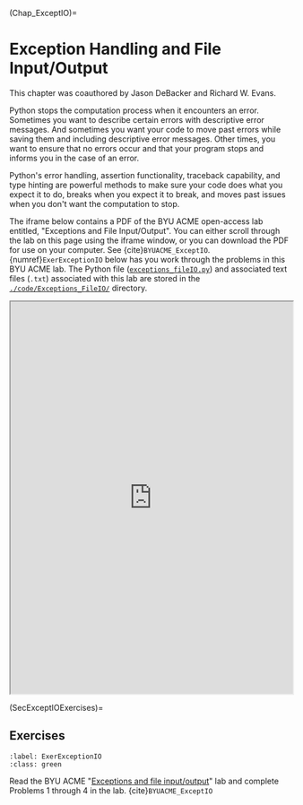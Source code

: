 (Chap_ExceptIO)=
# Exception Handling and File Input/Output

This chapter was coauthored by Jason DeBacker and Richard W. Evans.

Python stops the computation process when it encounters an error. Sometimes you want to describe certain errors with descriptive error messages. And sometimes you want your code to move past errors while saving them and including descriptive error messages. Other times, you want to ensure that no errors occur and that your program stops and informs you in the case of an error.

Python's error handling, assertion functionality, traceback capability, and type hinting are powerful methods to make sure your code does what you expect it to do, breaks when you expect it to break, and moves past issues when you don't want the computation to stop.

The iframe below contains a PDF of the BYU ACME open-access lab entitled, "Exceptions and File Input/Output". You can either scroll through the lab on this page using the iframe window, or you can download the PDF for use on your computer. See {cite}`BYUACME_ExceptIO`. {numref}`ExerExceptionIO` below has you work through the problems in this BYU ACME lab. The Python file ([`exceptions_fileIO.py`](https://github.com/OpenSourceEcon/CompMethods/tree/main/code/Exceptions_FileIO/exceptions_filIO.py)) and associated text files (`.txt`) associated with this lab are stored in the [`./code/Exceptions_FileIO/`](https://github.com/OpenSourceEcon/CompMethods/tree/main/code/Exceptions_FileIO) directory.

<div>
  <iframe id="inlineFrameExample"
      title="Inline Frame Example"
      width="100%"
      height="700"
      src="https://drive.google.com/file/d/1gAam1i1Gy0YgULT92ul72DUqRCb4q2fA/preview?usp=sharing">
  </iframe>
</div>


(SecExceptIOExercises)=
## Exercises

```{exercise-start}
:label: ExerExceptionIO
:class: green
```
Read the BYU ACME "[Exceptions and file input/output](https://drive.google.com/file/d/1gAam1i1Gy0YgULT92ul72DUqRCb4q2fA/view?usp=sharing)" lab and complete Problems 1 through 4 in the lab. {cite}`BYUACME_ExceptIO`
```{exercise-end}
```
